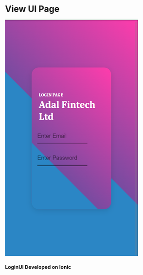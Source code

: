 


# View UI Page 

![ UI](https://github.com/ibadsaleem/Login-UI/blob/master/UI.png)


### LoginUI Developed on Ionic 
